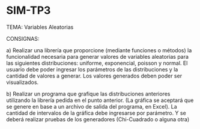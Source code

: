# SIM-TP3
TEMA: Variables Aleatorias

CONSIGNAS:

a) Realizar una librería que proporcione (mediante funciones o métodos) la
funcionalidad necesaria para generar valores de variables aleatorias para las
siguientes distribuciones: uniforme, exponencial, poisson y normal.
El usuario debe poder ingresar los parámetros de las distribuciones y la cantidad
de valores a generar. Los valores generados deben poder ser visualizados.

b) Realizar un programa que grafique las distribuciones anteriores utilizando la
librería pedida en el punto anterior. (La gráfica se aceptará que se genere en
base a un archivo de salida del programa, en Excel).
La cantidad de intervalos de la gráfica debe ingresarse por parámetro. Y se
deberá realizar pruebas de los generadores (Chi-Cuadrado o alguna otra)
